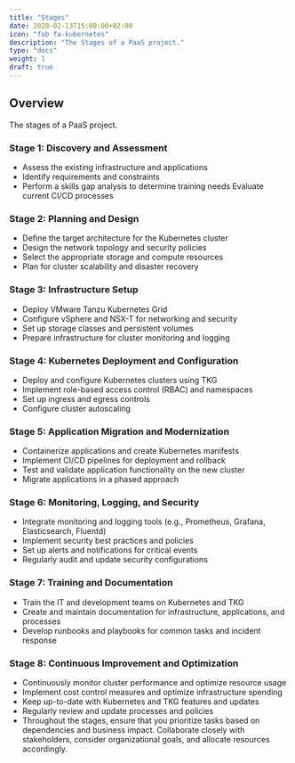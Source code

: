 ```yaml
---
title: "Stages"
date: 2020-02-13T15:00:00+02:00
icon: "fab fa-kubernetes"
description: "The Stages of a PaaS project."
type: "docs"
weight: 1
draft: true
---
```


## Overview

The stages of a PaaS project.

### Stage 1: Discovery and Assessment

- Assess the existing infrastructure and applications
- Identify requirements and constraints
- Perform a skills gap analysis to determine training needs
  Evaluate current CI/CD processes

### Stage 2: Planning and Design

- Define the target architecture for the Kubernetes cluster
- Design the network topology and security policies
- Select the appropriate storage and compute resources
- Plan for cluster scalability and disaster recovery

### Stage 3: Infrastructure Setup

- Deploy VMware Tanzu Kubernetes Grid
- Configure vSphere and NSX-T for networking and security
- Set up storage classes and persistent volumes
- Prepare infrastructure for cluster monitoring and logging

### Stage 4: Kubernetes Deployment and Configuration

- Deploy and configure Kubernetes clusters using TKG
- Implement role-based access control (RBAC) and namespaces
- Set up ingress and egress controls
- Configure cluster autoscaling

### Stage 5: Application Migration and Modernization

- Containerize applications and create Kubernetes manifests
- Implement CI/CD pipelines for deployment and rollback
- Test and validate application functionality on the new cluster
- Migrate applications in a phased approach

### Stage 6: Monitoring, Logging, and Security

- Integrate monitoring and logging tools (e.g., Prometheus, Grafana, Elasticsearch, Fluentd)
- Implement security best practices and policies
- Set up alerts and notifications for critical events
- Regularly audit and update security configurations

### Stage 7: Training and Documentation

- Train the IT and development teams on Kubernetes and TKG
- Create and maintain documentation for infrastructure, applications, and processes
- Develop runbooks and playbooks for common tasks and incident response

### Stage 8: Continuous Improvement and Optimization

- Continuously monitor cluster performance and optimize resource usage
- Implement cost control measures and optimize infrastructure spending
- Keep up-to-date with Kubernetes and TKG features and updates
- Regularly review and update processes and policies
- Throughout the stages, ensure that you prioritize tasks based on dependencies and business impact. Collaborate closely with stakeholders, consider organizational goals, and allocate resources accordingly.
